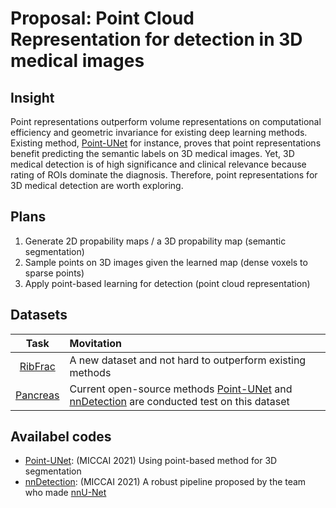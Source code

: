 <!--
 * @Author: PunkQ
 * @Date: 2022-01-19 01:37:13
 * @LastEditTime: 2022-01-19 02:35:49
 * @LastEditors: PunkQ
 * @Description: brief summary of our plan
 * @FilePath: /punkq.github.io/docs/projects/voxel_point_cloud/22_01_19_proposal.md
-->

# Proposal: Point Cloud Representation for detection in 3D medical images

## Insight 

Point representations outperform volume representations on computational efficiency and geometric invariance for existing deep learning methods. Existing method, [Point-UNet](https://github.com/VinAIResearch/Point-Unet) for instance, proves that point representations benefit predicting the semantic labels on 3D medical images. Yet, 3D medical detection is of high significance and clinical relevance because rating of ROIs dominate the diagnosis. Therefore, point representations for 3D medical detection are worth exploring. 

## Plans

1. Generate 2D propability maps / a 3D propability map (semantic segmentation)
2. Sample points on 3D images given the learned map (dense voxels to sparse points)
3. Apply point-based learning for detection (point cloud representation)

## Datasets

| Task | Movitation |
|:--: | :-- |
| [RibFrac](https://github.com/MIC-DKFZ/nnDetection/blob/main/projects/Task020_RibFrac/README.md) |A new dataset and not hard to outperform existing methods |
|[Pancreas](https://github.com/MIC-DKFZ/nnDetection/blob/main/projects/Task001_Decathlon/README.md)| Current open-source methods [Point-UNet](https://github.com/VinAIResearch/Point-Unet) and [nnDetection](https://github.com/MIC-DKFZ/nnDetection) are conducted test on this dataset |

## Availabel codes

 - [Point-UNet](https://github.com/VinAIResearch/Point-Unet): (MICCAI 2021) Using point-based method for 3D segmentation 
 - [nnDetection](https://github.com/MIC-DKFZ/nnDetection): (MICCAI 2021) A robust pipeline proposed by the team who made [nnU-Net](https://github.com/MIC-DKFZ/nnUNet) 